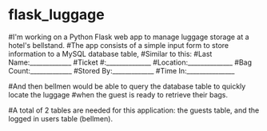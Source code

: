 # flask_luggage
#I'm working on a Python Flask web app to manage luggage storage at a hotel's bellstand.
#The app consists of a simple input form to store information to a MySQL database table,
#Similar to this:
#Last Name:_____________
#Ticket #:______________
#Location:______________
#Bag Count:_____________
#Stored By:_____________
#Time In:_______________

#And then bellmen would be able to query the database table to quickly locate the luggage 
#when the guest is ready to retrieve their bags.

#A total of 2 tables are needed for this application: the guests table, and the logged in users table (bellmen).
